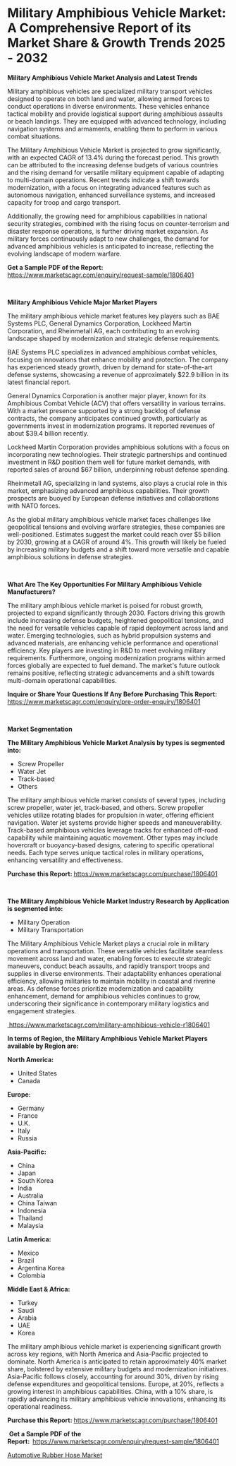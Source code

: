 <p><h1>Military Amphibious Vehicle Market: A Comprehensive Report of its Market Share & Growth Trends 2025 - 2032</h1></p><p><strong>Military Amphibious Vehicle Market Analysis and Latest Trends</strong></p>
<p><p>Military amphibious vehicles are specialized military transport vehicles designed to operate on both land and water, allowing armed forces to conduct operations in diverse environments. These vehicles enhance tactical mobility and provide logistical support during amphibious assaults or beach landings. They are equipped with advanced technology, including navigation systems and armaments, enabling them to perform in various combat situations.</p><p>The Military Amphibious Vehicle Market is projected to grow significantly, with an expected CAGR of 13.4% during the forecast period. This growth can be attributed to the increasing defense budgets of various countries and the rising demand for versatile military equipment capable of adapting to multi-domain operations. Recent trends indicate a shift towards modernization, with a focus on integrating advanced features such as autonomous navigation, enhanced surveillance systems, and increased capacity for troop and cargo transport.</p><p>Additionally, the growing need for amphibious capabilities in national security strategies, combined with the rising focus on counter-terrorism and disaster response operations, is further driving market expansion. As military forces continuously adapt to new challenges, the demand for advanced amphibious vehicles is anticipated to increase, reflecting the evolving landscape of modern warfare.</p></p>
<p><strong>Get a Sample PDF of the Report:&nbsp;</strong> <a href="https://www.marketscagr.com/enquiry/request-sample/1806401?utm_campaign=1836&utm_medium=2&utm_source=Github&utm_content=ia&utm_term=30032025&utm_id=military-amphibious-vehicle">https://www.marketscagr.com/enquiry/request-sample/1806401</a></p>
<p>&nbsp;</p>
<p><strong>Military Amphibious Vehicle Major Market Players</strong></p>
<p><p>The military amphibious vehicle market features key players such as BAE Systems PLC, General Dynamics Corporation, Lockheed Martin Corporation, and Rheinmetall AG, each contributing to an evolving landscape shaped by modernization and strategic defense requirements.</p><p>BAE Systems PLC specializes in advanced amphibious combat vehicles, focusing on innovations that enhance mobility and protection. The company has experienced steady growth, driven by demand for state-of-the-art defense systems, showcasing a revenue of approximately $22.9 billion in its latest financial report.</p><p>General Dynamics Corporation is another major player, known for its Amphibious Combat Vehicle (ACV) that offers versatility in various terrains. With a market presence supported by a strong backlog of defense contracts, the company anticipates continued growth, particularly as governments invest in modernization programs. It reported revenues of about $39.4 billion recently.</p><p>Lockheed Martin Corporation provides amphibious solutions with a focus on incorporating new technologies. Their strategic partnerships and continued investment in R&D position them well for future market demands, with reported sales of around $67 billion, underpinning robust defense spending.</p><p>Rheinmetall AG, specializing in land systems, also plays a crucial role in this market, emphasizing advanced amphibious capabilities. Their growth prospects are buoyed by European defense initiatives and collaborations with NATO forces.</p><p>As the global military amphibious vehicle market faces challenges like geopolitical tensions and evolving warfare strategies, these companies are well-positioned. Estimates suggest the market could reach over $5 billion by 2030, growing at a CAGR of around 4%. This growth will likely be fueled by increasing military budgets and a shift toward more versatile and capable amphibious solutions in defense strategies.</p></p>
<p>&nbsp;</p>
<p><strong>What Are The Key Opportunities For Military Amphibious Vehicle Manufacturers?</strong></p>
<p><p>The military amphibious vehicle market is poised for robust growth, projected to expand significantly through 2030. Factors driving this growth include increasing defense budgets, heightened geopolitical tensions, and the need for versatile vehicles capable of rapid deployment across land and water. Emerging technologies, such as hybrid propulsion systems and advanced materials, are enhancing vehicle performance and operational efficiency. Key players are investing in R&D to meet evolving military requirements. Furthermore, ongoing modernization programs within armed forces globally are expected to fuel demand. The market's future outlook remains positive, reflecting strategic advancements and a shift towards multi-domain operational capabilities.</p></p>
<p><strong>Inquire or Share Your Questions If Any Before Purchasing This Report:</strong> <a href="https://www.marketscagr.com/enquiry/pre-order-enquiry/1806401?utm_campaign=1836&utm_medium=2&utm_source=Github&utm_content=ia&utm_term=30032025&utm_id=military-amphibious-vehicle">https://www.marketscagr.com/enquiry/pre-order-enquiry/1806401</a></p>
<p>&nbsp;</p>
<p><strong>Market Segmentation</strong></p>
<p><strong>The Military Amphibious Vehicle Market Analysis by types is segmented into:</strong></p>
<p><ul><li>Screw Propeller</li><li>Water Jet</li><li>Track-based</li><li>Others</li></ul></p>
<p><p>The military amphibious vehicle market consists of several types, including screw propeller, water jet, track-based, and others. Screw propeller vehicles utilize rotating blades for propulsion in water, offering efficient navigation. Water jet systems provide higher speeds and maneuverability. Track-based amphibious vehicles leverage tracks for enhanced off-road capability while maintaining aquatic movement. Other types may include hovercraft or buoyancy-based designs, catering to specific operational needs. Each type serves unique tactical roles in military operations, enhancing versatility and effectiveness.</p></p>
<p><strong>Purchase this Report:&nbsp;</strong><a href="https://www.marketscagr.com/purchase/1806401?utm_campaign=1836&utm_medium=2&utm_source=Github&utm_content=ia&utm_term=30032025&utm_id=military-amphibious-vehicle">https://www.marketscagr.com/purchase/1806401</a></p>
<p>&nbsp;</p>
<p><strong>The Military Amphibious Vehicle Market Industry Research by Application is segmented into:</strong></p>
<p><ul><li>Military Operation</li><li>Military Transportation</li></ul></p>
<p><p>The Military Amphibious Vehicle Market plays a crucial role in military operations and transportation. These versatile vehicles facilitate seamless movement across land and water, enabling forces to execute strategic maneuvers, conduct beach assaults, and rapidly transport troops and supplies in diverse environments. Their adaptability enhances operational efficiency, allowing militaries to maintain mobility in coastal and riverine areas. As defense forces prioritize modernization and capability enhancement, demand for amphibious vehicles continues to grow, underscoring their significance in contemporary military logistics and engagement strategies.</p></p>
<p><a href="https://www.marketscagr.com/military-amphibious-vehicle-r1806401?utm_campaign=1836&utm_medium=2&utm_source=Github&utm_content=ia&utm_term=30032025&utm_id=military-amphibious-vehicle">&nbsp;https://www.marketscagr.com/military-amphibious-vehicle-r1806401</a></p>
<p><strong>In terms of Region, the Military Amphibious Vehicle Market Players available by Region are:</strong></p>
<p>
    <p> <strong> North America: </strong>
        <ul>
            <li>United States</li>
            <li>Canada</li>
        </ul>
        </p> 
    <p> <strong> Europe: </strong>
        <ul>
            <li>Germany</li>
            <li>France</li>
            <li>U.K.</li>
            <li>Italy</li>
            <li>Russia</li>
        </ul>
        </p> 
    <p> <strong> Asia-Pacific: </strong>
        <ul>
            <li>China</li>
            <li>Japan</li>
            <li>South Korea</li>
            <li>India</li>
            <li>Australia</li>
            <li>China Taiwan</li>
            <li>Indonesia</li>
            <li>Thailand</li>
            <li>Malaysia</li>
        </ul>
        </p> 
    <p> <strong> Latin America: </strong>
        <ul>
            <li>Mexico</li>
            <li>Brazil</li>
            <li>Argentina Korea</li>
            <li>Colombia</li>
        </ul>
        </p> 
    <p> <strong> Middle East & Africa: </strong>
        <ul>
            <li>Turkey</li>
            <li>Saudi</li>
            <li>Arabia</li>
            <li>UAE</li>
            <li>Korea</li>
        </ul>
    </p>
    </p>
<p><p>The military amphibious vehicle market is experiencing significant growth across key regions, with North America and Asia-Pacific projected to dominate. North America is anticipated to retain approximately 40% market share, bolstered by extensive military budgets and modernization initiatives. Asia-Pacific follows closely, accounting for around 30%, driven by rising defense expenditures and geopolitical tensions. Europe, at 20%, reflects a growing interest in amphibious capabilities. China, with a 10% share, is rapidly advancing its military amphibious vehicle innovations, enhancing its operational readiness.</p></p>
<p><strong>Purchase this Report: </strong><a href="https://www.marketscagr.com/purchase/1806401?utm_campaign=1836&utm_medium=2&utm_source=Github&utm_content=ia&utm_term=30032025&utm_id=military-amphibious-vehicle">https://www.marketscagr.com/purchase/1806401</a></p>
<p>&nbsp;<strong>Get a Sample PDF of the Report:&nbsp;&nbsp;</strong><a href="https://www.marketscagr.com/enquiry/request-sample/1806401?utm_campaign=1836&utm_medium=2&utm_source=Github&utm_content=ia&utm_term=30032025&utm_id=military-amphibious-vehicle">https://www.marketscagr.com/enquiry/request-sample/1806401</a></p>
<p><strong></strong></p>
<p><p><a href="https://github.com/guneycigdem35/Market-Research-Report-List-5/blob/main/automotive-rubber-hose-market.md?utm_campaign=1836&utm_medium=2&utm_source=Github&utm_content=ia&utm_term=30032025&utm_id=military-amphibious-vehicle">Automotive Rubber Hose Market</a></p></p>